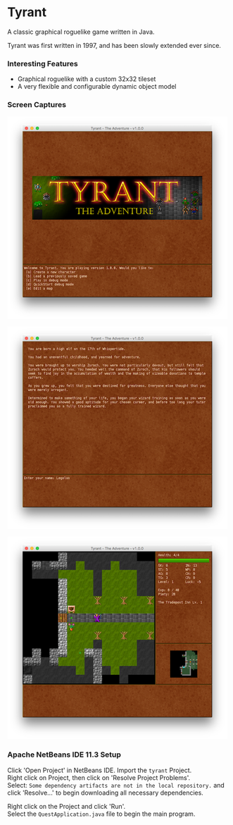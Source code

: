 # Tyrant

A classic graphical roguelike game written in Java.

Tyrant was first written in 1997, and has been slowly extended ever since.

### Interesting Features

- Graphical roguelike with a custom 32x32 tileset
- A very flexible and configurable dynamic object model

### Screen Captures

![Main Menu](screencaps/tyrant-main-menu.png)

![Character Name](screencaps/tyrant-character-name.png)

![Starting Map](screencaps/tyrant-starting-map.png)

### Apache NetBeans IDE 11.3 Setup

Click 'Open Project' in NetBeans IDE. Import the `tyrant` Project.  
Right click on Project, then click on 'Resolve Project Problems'.  
Select: `Some dependency artifacts are not in the local repository.` and click 'Resolve...' to begin downloading all necessary dependencies.  

Right click on the Project and click 'Run'.  
Select the `QuestApplication.java` file to begin the main program.  
